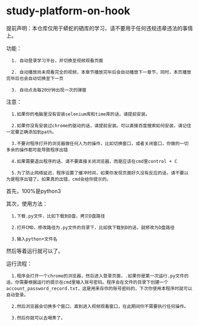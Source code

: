 # study-platform-on-hook
提前声明：本仓库仅用于蟒蛇的硒库的学习，请不要用于任何违规违章违法的事情上。

功能：

      1. 自动登录学习平台，并切换至视频观看页面

      2. 自动播放尚未观看完全的视频，本章节播放完毕后会自动播放下一章节，同时，本页播放完毕后也会自动切换至下一页

      3. 自动点击每20分钟出现一次的弹窗


注意：

      1.如果你的电脑里没有安装selenium库和time库的话，请提前安装。

      2.如果你没有安装过chrome的驱动的话，请提前安装。可以直接百度搜索如何安装，请记住一定要正确添加到path。
      
      3.不要对程序打开的浏览器做任何人为的操作，比如切换窗口，或者关闭窗口，你做的一切多余的操作都可能导致程序出错
      
      4.如果需要退出程序的话，请不要直接关闭浏览器，而是应该在cmd里control + C
      
      5.为了防止网络延迟，程序设置了缓冲时间，如果你发现页面好久没有反应的话，请不要以为是程序出错了。如果真的出错，cmd会给你提示的。

首先，100%是python3

其次，使用方法：

      1.下载.py文件，比如下载到D盘，拷贝D盘路径

      2.打开CMD，修改路径为.py文件的目录下，比如我下载到D的话，就修改为D盘路径

      3.输入python+文件名

然后等着运行就可以了。

运行流程：

      1.程序会打开一个chrome的浏览器，然后进入登录页面，.如果你是第一次运行.py文件的话，你需要根据运行的提示在cmd里输入账号密码。程序会在文件的目录下创建一个account_password_record.txt，这是用来存你的账号密码的，下次你使用本程序时就可以自动登录。
 
      2.然后浏览器会切换多个窗口，直到进入视频观看窗口，在此期间你不需要执行任何操作。
 
      3.然后你就可以去喝茶了。

      
